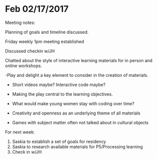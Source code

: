 # Feb 02/17/2017 

Meeting notes: 

Planning of goals and timeline discussed. 

Friday weekly 1pm meeting established 

Discussed checkin w/JH 

Chatted about the style of interactive learning materials for in person and online workshops. 

-Play and delight a key element to consider in the creation of materials.  

- Short videos maybe? Interactive code maybe? 

- Making the play central to the learning objectives. 

- What would make young women stay with coding over time? 

- Creativity and openness as an underlying theme of all materials 

- Games with subject matter often not talked about in cultural objects 


For next week: 
1. Saskia to establish a set of goals for residency 
2. Saskia to research available materials for P5/Processing learning
3. Check in w/JH 
